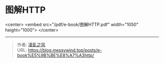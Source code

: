 # 图解HTTP

&lt;center&gt;
	&lt;embed src=&#34;/pdf/e-book/图解HTTP.pdf&#34; width=&#34;1050&#34; height=&#34;1000&#34;&gt;
&lt;/center&gt;

---

> 作者: [凌乱之风](https://github.com/messywind)  
> URL: https://blog.messywind.top/posts/e-book%E5%9B%BE%E8%A7%A3http/  

